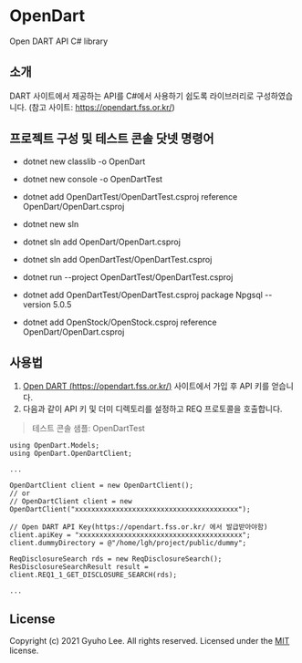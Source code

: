 # OpenDart
Open DART API C# library

## 소개
DART 사이트에서 제공하는 API를 C#에서 사용하기 쉽도록 라이브러리로 구성하였습니다. (참고 사이트: https://opendart.fss.or.kr/)

## 프로젝트 구성 및 테스트 콘솔 닷넷 명령어
- dotnet new classlib -o OpenDart
- dotnet new console -o OpenDartTest
- dotnet add OpenDartTest/OpenDartTest.csproj reference OpenDart/OpenDart.csproj
- dotnet new sln
- dotnet sln add OpenDart/OpenDart.csproj
- dotnet sln add OpenDartTest/OpenDartTest.csproj
- dotnet run --project OpenDartTest/OpenDartTest.csproj
- dotnet add OpenDartTest/OpenDartTest.csproj package Npgsql --version 5.0.5

- dotnet add OpenStock/OpenStock.csproj reference OpenDart/OpenDart.csproj

## 사용법
1. [Open DART (https://opendart.fss.or.kr/)](https://opendart.fss.or.kr/) 사이트에서 가입 후 API 키를 얻습니다.
2. 다음과 같이 API 키 및 더미 디렉토리를 설정하고 REQ 프로토콜을 호출합니다.
   
> 테스트 콘솔 샘플: OpenDartTest

~~~
using OpenDart.Models;
using OpenDart.OpenDartClient;

...

OpenDartClient client = new OpenDartClient();
// or
// OpenDartClient client = new OpenDartClient("xxxxxxxxxxxxxxxxxxxxxxxxxxxxxxxxxxxxxxxx");

// Open DART API Key(https://opendart.fss.or.kr/ 에서 발급받아야함)
client.apiKey = "xxxxxxxxxxxxxxxxxxxxxxxxxxxxxxxxxxxxxxxx";
client.dummyDirectory = @"/home/lgh/project/public/dummy";

ReqDisclosureSearch rds = new ReqDisclosureSearch();
ResDisclosureSearchResult result = client.REQ1_1_GET_DISCLOSURE_SEARCH(rds);

...
~~~

## License
Copyright (c) 2021 Gyuho Lee. All rights reserved.
Licensed under the [MIT](./LICENSE) license.